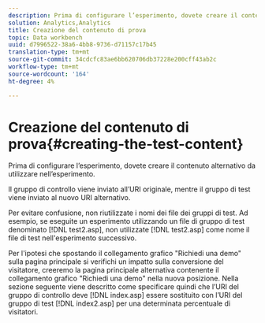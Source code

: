 ```yaml
---
description: Prima di configurare l’esperimento, dovete creare il contenuto alternativo da utilizzare nell’esperimento.
solution: Analytics,Analytics
title: Creazione del contenuto di prova
topic: Data workbench
uuid: d7996522-38a6-4bb8-9736-d71157c17b45
translation-type: tm+mt
source-git-commit: 34cdcfc83ae6bb620706db37228e200cff43ab2c
workflow-type: tm+mt
source-wordcount: '164'
ht-degree: 4%

---
```



# Creazione del contenuto di prova{#creating-the-test-content}

Prima di configurare l’esperimento, dovete creare il contenuto alternativo da utilizzare nell’esperimento.

Il gruppo di controllo viene inviato all’URI originale, mentre il gruppo di test viene inviato al nuovo URI alternativo.

Per evitare confusione, non riutilizzate i nomi dei file dei gruppi di test. Ad esempio, se eseguite un esperimento utilizzando un file di gruppo di test denominato [!DNL test2.asp], non utilizzate [!DNL test2.asp] come nome il file di test nell&#39;esperimento successivo.

Per l&#39;ipotesi che spostando il collegamento grafico &quot;Richiedi una demo&quot; sulla pagina principale si verifichi un impatto sulla conversione del visitatore, creeremo la pagina principale alternativa contenente il collegamento grafico &quot;Richiedi una demo&quot; nella nuova posizione. Nella sezione seguente viene descritto come specificare quindi che l’URI del gruppo di controllo deve [!DNL index.asp] essere sostituito con l’URI del gruppo di test [!DNL index2.asp] per una determinata percentuale di visitatori.
